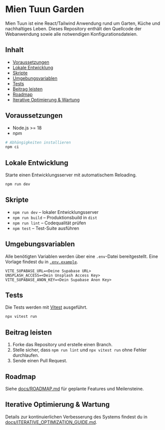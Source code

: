 # Mien Tuun Garden

Mien Tuun ist eine React/Tailwind Anwendung rund um Garten, Küche und nachhaltiges Leben. Dieses Repository enthält den Quellcode der Webanwendung sowie alle notwendigen Konfigurationsdateien.

## Inhalt
- [Voraussetzungen](#voraussetzungen)
- [Lokale Entwicklung](#lokale-entwicklung)
- [Skripte](#skripte)
- [Umgebungsvariablen](#umgebungsvariablen)
- [Tests](#tests)
- [Beitrag leisten](#beitrag-leisten)
- [Roadmap](#roadmap)
- [Iterative Optimierung & Wartung](#iterative-optimierung--wartung)

## Voraussetzungen
- Node.js >= 18
- npm

```sh
# Abhängigkeiten installieren
npm ci
```

## Lokale Entwicklung
Starte einen Entwicklungsserver mit automatischem Reloading.

```sh
npm run dev
```

## Skripte
- `npm run dev` – lokaler Entwicklungsserver
- `npm run build` – Produktionsbuild in `dist`
- `npm run lint` – Codequalität prüfen
- `npm test` – Test-Suite ausführen

## Umgebungsvariablen
Alle benötigten Variablen werden über eine `.env`-Datei bereitgestellt. Eine Vorlage findest du in [`.env.example`](./.env.example).

```
VITE_SUPABASE_URL=<Deine Supabase URL>
UNSPLASH_ACCESS=<Dein Unsplash Access Key>
VITE_SUPABASE_ANON_KEY=<Dein Supabase Anon Key>
```

## Tests
Die Tests werden mit [Vitest](https://vitest.dev/) ausgeführt.

```sh
npx vitest run
```

## Beitrag leisten
1. Forke das Repository und erstelle einen Branch.
2. Stelle sicher, dass `npm run lint` und `npx vitest run` ohne Fehler durchlaufen.
3. Sende einen Pull Request.

## Roadmap
Siehe [docs/ROADMAP.md](docs/ROADMAP.md) für geplante Features und Meilensteine.

## Iterative Optimierung & Wartung
Details zur kontinuierlichen Verbesserung des Systems findest du in [docs/ITERATIVE_OPTIMIZATION_GUIDE.md](docs/ITERATIVE_OPTIMIZATION_GUIDE.md).

